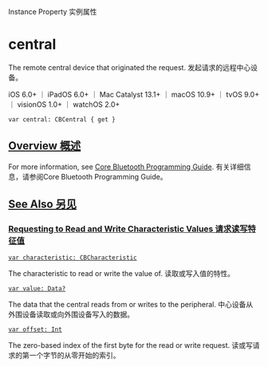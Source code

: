 Instance Property 实例属性

# central 

The remote central device that originated the request.
发起请求的远程中心设备。

iOS 6.0+ ｜ iPadOS 6.0+ ｜ Mac Catalyst 13.1+ ｜ macOS 10.9+ ｜ tvOS 9.0+ ｜ visionOS 1.0+ ｜ watchOS 2.0+ 

```
var central: CBCentral { get }
```



## [Overview 概述](https://developer.apple.com/documentation/corebluetooth/cbattrequest/central#Overview)

For more information, see [Core Bluetooth Programming Guide](https://developer.apple.com/library/archive/documentation/NetworkingInternetWeb/Conceptual/CoreBluetooth_concepts/AboutCoreBluetooth/Introduction.html#//apple_ref/doc/uid/TP40013257).
有关详细信息，请参阅Core Bluetooth Programming Guide。



## [See Also 另见](https://developer.apple.com/documentation/corebluetooth/cbattrequest/central#see-also)

### [Requesting to Read and Write Characteristic Values 请求读写特征值](https://developer.apple.com/documentation/corebluetooth/cbattrequest/central#Requesting-to-Read-and-Write-Characteristic-Values)

[`var characteristic: CBCharacteristic`](https://developer.apple.com/documentation/corebluetooth/cbattrequest/characteristic)

The characteristic to read or write the value of.
读取或写入值的特性。

[`var value: Data?`](https://developer.apple.com/documentation/corebluetooth/cbattrequest/value)

The data that the central reads from or writes to the peripheral.
中心设备从外围设备读取或向外围设备写入的数据。

[`var offset: Int`](https://developer.apple.com/documentation/corebluetooth/cbattrequest/offset)

The zero-based index of the first byte for the read or write request.
读或写请求的第一个字节的从零开始的索引。
